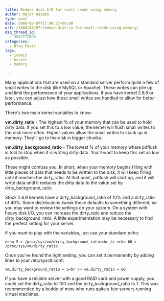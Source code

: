 ```yaml
---
title: Reduce disk I/O for small reads using memory
author: Major Hayden
type: post
date: 2008-08-07T17:00:27+00:00
url: /2008/08/07/reduce-disk-io-for-small-reads-using-memory/
dsq_thread_id:
  - 3642772096
categories:
  - Blog Posts
tags:
  - iowait
  - kernel
  - memory

---
```

Many applications that are used on a standard server perform quite a few of small writes to the disk (like MySQL or Apache). These writes can pile up and limit the performance of your applications. If you have kernel 2.6.9 or later, you can adjust how these small writes are handled to allow for better performance.

There's two main kernel variables to know:

**vm.dirty_ratio** - The highest % of your memory that can be used to hold dirty data. If you set this to a low value, the kernel will flush small writes to the disk more often. Higher values allow the small writes to stack up in memory. They'll go to the disk in bigger chunks.

**vm.dirty\_background\_ratio** - The lowest % of your memory where pdflush is told to stop when it is writing dirty data. You'll want to keep this set as low as possible.

These might confuse you. In short, when your memory begins filling with little pieces of data that needs to be written to the disk, it will keep filling until it reaches the dirty\_ratio. At that point, pdflush will start up, and it will write data until it reduces the dirty data to the value set by dirty\_background_ratio.

Stock 2.6.9 kernels have a dirty\_background\_ratio of 10% and a dirty\_ratio of 40%. Some distributions tweak these defaults to something different, so you may want to review the settings on your system. On a system with heavy disk I/O, you can increase the dirty\_ratio and reduce the dirty\_background\_ratio. A little experimentation may be necessary to find the perfect setting for your server.

If you want to play with the variables, just use your standard echo:

`echo 5 > /proc/sys/vm/dirty_background_ratio<br />
echo 60 > /proc/sys/vm/dirty_ratio`

Once you've found the right setting, you can set it permanently by adding lines to your /etc/sysctl.conf:

`vm.dirty_background_ratio = 5<br />
vm.dirty_ratio = 60`

If you have a reliable server with a good RAID card and power supply, you could set the dirty\_ratio to 100 and the dirty\_background_ratio to 1. This was recommended by a buddy of mine who runs quite a few servers running virtual machines.
